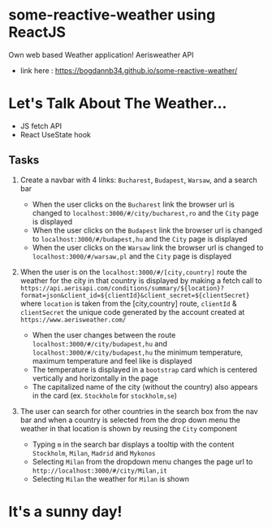 # some-reactive-weather using ReactJS

Own web based Weather application! Aerisweather API
- link here :  https://bogdannb34.github.io/some-reactive-weather/

# Let's Talk About The Weather...

- JS fetch API
- React UseState hook

## Tasks

1. Create a navbar with 4 links: `Bucharest`, `Budapest`, `Warsaw`, and a search bar

   - When the user clicks on the `Bucharest` link the browser url is changed to `localhost:3000/#/city/bucharest,ro` and the `City` page is displayed
   - When the user clicks on the `Budapest` link the browser url is changed to `localhost:3000/#/budapest,hu` and the `City` page is displayed
   - When the user clicks on the `Warsaw` link the browser url is changed to `localhost:3000/#/warsaw,pl` and the `City` page is displayed

2. When the user is on the `localhost:3000/#/[city,country]` route the weather for the city in that country is displayed by making a fetch call to `https://api.aerisapi.com/conditions/summary/${location}?format=json&client_id=${clientId}&client_secret=${clientSecret}` where `location` is taken from the [city,country] route, `clientId` & `clientSecret` the unique code generated by the account created at `https://www.aerisweather.com/`

   - When the user changes between the route `localhost:3000/#/city/budapest,hu` and `localhost:3000/#/city/budapest,hu` the minimum temperature, maximum temperature and feel like is displayed
   - The temperature is displayed in a `bootstrap` card which is centered vertically and horizontally in the page
   - The capitalized name of the city (without the country) also appears in the card (ex. `Stockholm` for `stockholm,se`)

3. The user can search for other countries in the search box from the nav bar and when a country is selected from the drop down menu the weather in that location is shown by reusing the `City` component
   - Typing `m` in the search bar displays a tooltip with the content `Stockholm`, `Milan`, `Madrid` and `Mykonos`
   - Selecting `Milan` from the dropdown menu changes the page url to `http://localhost:3000/#/city/Milan,it`
   - Selecting `Milan` the weather for `Milan` is shown

# It's a sunny day!
